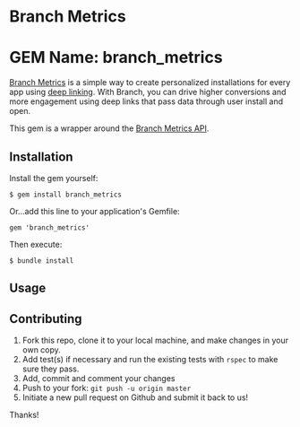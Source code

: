 # Branch Metrics
# GEM Name: branch_metrics

[Branch Metrics](https://branch.io/) is a simple way to create personalized installations for every app using [deep linking](http://en.wikipedia.org/wiki/Deep_linking).
With Branch, you can drive higher conversions and more engagement using deep links that pass data through user install and open.

This gem is a wrapper around the [Branch Metrics API](https://github.com/BranchMetrics/Branch-Public-API). 

## Installation

Install the gem yourself:

    $ gem install branch_metrics

Or...add this line to your application's Gemfile:

    gem 'branch_metrics'

Then execute:

    $ bundle install

## Usage




## Contributing

1. Fork this repo, clone it to your local machine, and make changes in your own copy.
2. Add test(s) if necessary and run the existing tests with `rspec` to make sure they pass.
3. Add, commit and comment your changes
4. Push to your fork: `git push -u origin master`
5. Initiate a new pull request on Github and submit it back to us!

Thanks!
